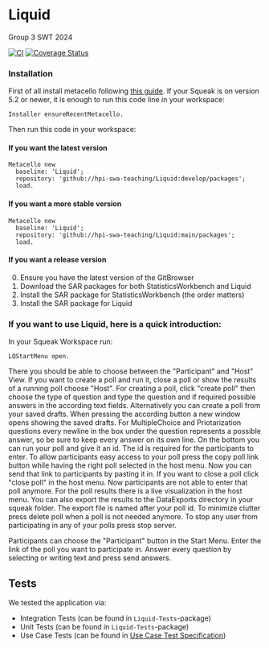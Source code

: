 # Liquid

Group 3 SWT 2024

[![CI](https://github.com/hpi-swa-teaching/Liquid/workflows/CI/badge.svg?branch=develop)](https://github.com/hpi-swa-teaching/Liquid/actions)
[![Coverage Status](https://coveralls.io/repos/github/hpi-swa-teaching/Liquid/badge.svg?branch=develop)](https://coveralls.io/github/hpi-swa-teaching/Liquid?branch=develop)

### Installation

First of all install metacello following [this guide](https://github.com/Metacello/metacello#squeak). If your Squeak is on version 5.2 or newer, it is enough to run this code line in your workspace:

```smalltalk
Installer ensureRecentMetacello.
```

Then run this code in your workspace:

#### If you want the latest version

```smalltalk
Metacello new
  baseline: 'Liquid';
  repository: 'github://hpi-swa-teaching/Liquid:develop/packages';
  load.
```

#### If you want a more stable version

```smalltalk
Metacello new
  baseline: 'Liquid';
  repository: 'github://hpi-swa-teaching/Liquid:main/packages';
  load.
```

#### If you want a release version

0. Ensure you have the latest version of the GitBrowser
1. Download the SAR packages for both StatisticsWorkbench and Liquid
2. Install the SAR package for StatisticsWorkbench (the order matters)
3. Install the SAR package for Liquid

### If you want to use Liquid, here is a quick introduction:

In your Squeak Workspace run:

```smalltalk
LQStartMenu open.
```

There you should be able to choose between the "Participant" and "Host" View.
If you want to create a poll and run it, close a poll or show the results of a running poll choose "Host". For creating a poll, click "create poll" then choose the type of question and type the question and if required possible answers in the according text fields. Alternatively you can create a poll from your saved drafts. When pressing the according button a new window opens showing the saved drafts.
For MultipleChoice and Priotarization questions every newline in the box under the question represents a possible answer, so be sure to keep every answer on its own line.
On the bottom you can run your poll and give it an id. The id is required for the participants to enter. To allow participants easy access to your poll press the copy poll link button while having the right poll selected in the host menu. Now you can send that link to participants by pasting it in.
If you want to close a poll click "close poll" in the host menu. Now participants are not able to enter that poll anymore.
For the poll results there is a live visualization in the host menu. You can also export the results to the DataExports directory in your squeak folder. The export file is named after your poll id. To minimize clutter press delete poll when a poll is not needed anymore.
To stop any user from participating in any of your polls press stop server.

Participants can choose the "Participant" button in the Start Menu. Enter the link of the poll you want to participate in. Answer every question by selecting or writing text and press send answers.

## Tests
We tested the application via:
- Integration Tests (can be found in `Liquid-Tests`-package)
- Unit Tests (can be found in `Liquid-Tests`-package)
- Use Case Tests (can be found in [Use Case Test Specification](https://github.com/hpi-swa-teaching/Liquid/blob/develop/docs/UseCases.md))
